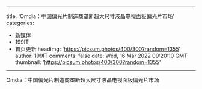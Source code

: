 
---
title: 'Omdia：中国偏光片制造商垄断超大尺寸液晶电视面板偏光片市场'
categories: 
 - 新媒体
 - 199IT
 - 首页更新
headimg: 'https://picsum.photos/400/300?random=1355'
author: 199IT
comments: false
date: Wed, 16 Mar 2022 09:20:10 GMT
thumbnail: 'https://picsum.photos/400/300?random=1355'
---

<div>   
Omdia：中国偏光片制造商垄断超大尺寸液晶电视面板偏光片市场  
</div>
            